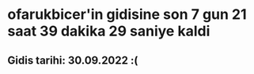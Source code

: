 # ofarukbicer'in gidisine son 7 gun 21 saat 39 dakika 29 saniye kaldi

## Gidis tarihi: 30.09.2022 :(